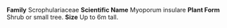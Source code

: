  **Family** Scrophulariaceae **Scientific Name** Myoporum insulare **Plant Form** Shrub or small tree. **Size** Up to 6m tall.